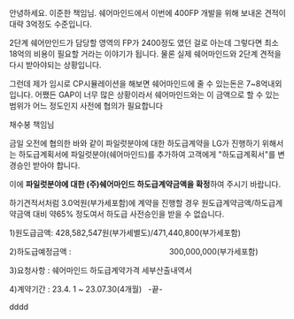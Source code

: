 안녕하세요. 이준한 책임님.
쉐어마인드에서 이번에 400FP 개발을 위해 보내온 견적이 대략 3억정도 수준입니다.

2단계 쉐어만인드가 담당할 영역의 FP가 2400정도 였던 걸로 아는데 그렇다면
최소 18억의 비용이 필요할 거라는 이야기가 됩니다. 물론 실제 쉐어마인드와
2단계 견적을 다시 받아야되는 상황입니다.

그런데 제가 임시로 CP시뮬레이션을 해보면 쉐어마인드에 줄 수 있는돈은 7~8억내외입니다.
어쨌든 GAP이 너무 많은 상황이라서 쉐어마인드와는 이 금액으로 할 수 있는 범위가
어느 정도인지 사전에 협의가 필요합니다


채수붕 책임님

금일 오전에 협의한 바와 같이 파일럿분야에 대한 하도급계약을 LG가 진행하기 위해서는
하도급계획서에 파일럿분야(쉐어마인드)를 추가하여 고객에게 "하도급계획서"를 변경승인 받아야 합니다.

이에 **파일럿분야에 대한 (주)쉐어마인드 하도급계약금액을 확정**하여 주시기 바랍니다.

하기견적서처럼 3.0억원(부가세포함)에 계약을 진행할 경우 원도급계약금액/하도급계약금액 대비 약65% 정도여서 하도급 사전승인을 받을 수 없습니다.

1)원도급금액: 428,582,547원(부가세별도)/471,440,800(부가세포함)

2)하도급예정금액 :                                             300,000,000(부가세포함)

3)요청사항 : 쉐어마인드 하도급계약가격 세부산출내역서

4)계약기간 : 23.4. 1 ~ 23.07.30(4개월)   -끝-


dddd